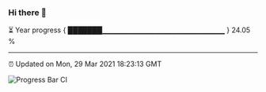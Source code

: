### Hi there 👋

⏳ Year progress { ███████▁▁▁▁▁▁▁▁▁▁▁▁▁▁▁▁▁▁▁▁▁▁▁ } 24.05 %

---

⏰ Updated on Mon, 29 Mar 2021 18:23:13 GMT

![Progress Bar CI](https://github.com/liununu/liununu/workflows/Progress%20Bar%20CI/badge.svg)
